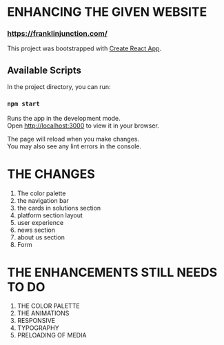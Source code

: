 # ENHANCING THE GIVEN WEBSITE

### https://franklinjunction.com/
This project was bootstrapped with [Create React App](https://github.com/facebook/create-react-app).

## Available Scripts

In the project directory, you can run:

### `npm start`

Runs the app in the development mode.\
Open [http://localhost:3000](http://localhost:3000) to view it in your browser.

The page will reload when you make changes.\
You may also see any lint errors in the console.


# THE CHANGES

1. The color palette
2. the navigation bar
3. the cards in solutions section
4. platform section layout
5. user experience
6. news section
7. about us section
8. Form

# THE ENHANCEMENTS STILL NEEDS TO DO

1. THE COLOR PALETTE
2. THE ANIMATIONS
3. RESPONSIVE
4. TYPOGRAPHY
5. PRELOADING OF MEDIA
